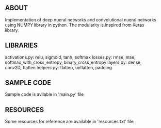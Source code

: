 **ABOUT**
--------------------------
Implementation of deep nueral networks and convolutional nueral networks using 
NUMPY library in python. The modularity is inspired from Keras library. 

**LIBRARIES**
--------------------------
activations.py: relu, sigmoid, tanh, softmax
losses.py: rmse, mae, softmax_with_cross_entropy, binary_cross_entropy
layers.py: dense, conv2D, flatten
helpers.py: flatten, unflatten, padding

**SAMPLE CODE**
----------
Sample code is avilable in 'main.py' file

**RESOURCES**
----------
Some resources for reference are available in 'resources.txt' file